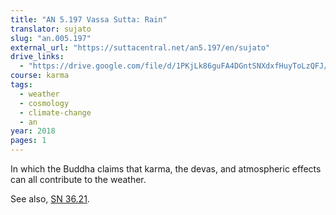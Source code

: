 ```yaml
---
title: "AN 5.197 Vassa Sutta: Rain"
translator: sujato
slug: "an.005.197"
external_url: "https://suttacentral.net/an5.197/en/sujato"
drive_links:
  - "https://drive.google.com/file/d/1PKjLk86guFA4DGntSNXdxfHuyToLzQFJ/view?usp=drivesdk"
course: karma
tags:
  - weather
  - cosmology
  - climate-change
  - an
year: 2018
pages: 1
---
```


In which the Buddha claims that karma, the devas, and atmospheric effects can all contribute to the weather.

See also, [SN 36.21](/content/canon/sn36.21).
